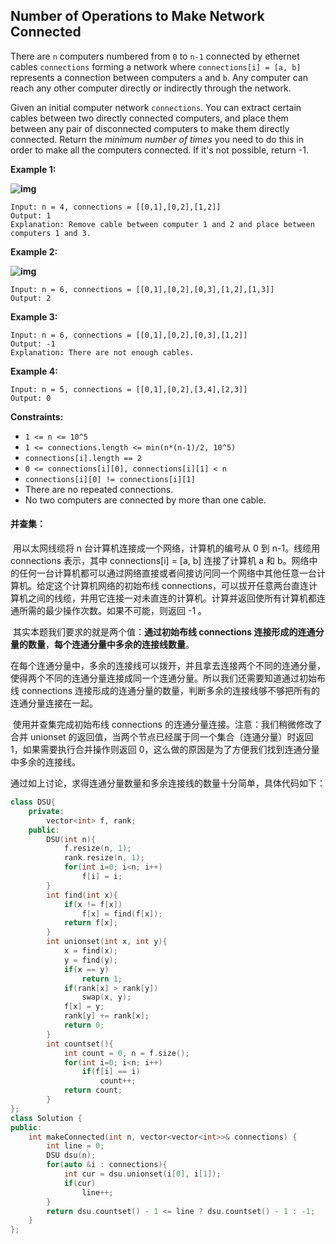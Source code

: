 ## Number of Operations to Make Network Connected

There are `n` computers numbered from `0` to `n-1` connected by ethernet cables `connections` forming a network where `connections[i] = [a, b]` represents a connection between computers `a` and `b`. Any computer can reach any other computer directly or indirectly through the network.

Given an initial computer network `connections`. You can extract certain cables between two directly connected computers, and place them between any pair of disconnected computers to make them directly connected. Return the *minimum number of times* you need to do this in order to make all the computers connected. If it's not possible, return -1. 

**Example 1:**

**![img](https://assets.leetcode.com/uploads/2020/01/02/sample_1_1677.png)**

```
Input: n = 4, connections = [[0,1],[0,2],[1,2]]
Output: 1
Explanation: Remove cable between computer 1 and 2 and place between computers 1 and 3.
```

**Example 2:**

**![img](https://assets.leetcode.com/uploads/2020/01/02/sample_2_1677.png)**

```
Input: n = 6, connections = [[0,1],[0,2],[0,3],[1,2],[1,3]]
Output: 2
```

**Example 3:**

```
Input: n = 6, connections = [[0,1],[0,2],[0,3],[1,2]]
Output: -1
Explanation: There are not enough cables.
```

**Example 4:**

```
Input: n = 5, connections = [[0,1],[0,2],[3,4],[2,3]]
Output: 0
```

**Constraints:**

- `1 <= n <= 10^5`
- `1 <= connections.length <= min(n*(n-1)/2, 10^5)`
- `connections[i].length == 2`
- `0 <= connections[i][0], connections[i][1] < n`
- `connections[i][0] != connections[i][1]`
- There are no repeated connections.
- No two computers are connected by more than one cable.

#### 并查集：

​		用以太网线缆将 n 台计算机连接成一个网络，计算机的编号从 0 到 n-1。线缆用 connections 表示，其中 connections[i] = [a, b] 连接了计算机 a 和 b。网络中的任何一台计算机都可以通过网络直接或者间接访问同一个网络中其他任意一台计算机。给定这个计算机网络的初始布线 connections，可以拔开任意两台直连计算机之间的线缆，并用它连接一对未直连的计算机。计算并返回使所有计算机都连通所需的最少操作次数。如果不可能，则返回 -1 。 

​		其实本题我们要求的就是两个值：**通过初始布线 connections 连接形成的连通分量的数量**，**每个连通分量中多余的连接线数量**。

​		在每个连通分量中，多余的连接线可以拨开，并且拿去连接两个不同的连通分量，使得两个不同的连通分量连接成同一个连通分量。所以我们还需要知道通过初始布线 connections 连接形成的连通分量的数量，判断多余的连接线够不够把所有的连通分量连接在一起。

​		使用并查集完成初始布线 connections 的连通分量连接。注意：我们稍微修改了合并 unionset 的返回值，当两个节点已经属于同一个集合（连通分量）时返回 1，如果需要执行合并操作则返回 0，这么做的原因是为了方便我们找到连通分量中多余的连接线。

​		通过如上讨论，求得连通分量数量和多余连接线的数量十分简单，具体代码如下：

```c++
class DSU{
    private:
        vector<int> f, rank;
    public:
        DSU(int n){
            f.resize(n, 1);
            rank.resize(n, 1);
            for(int i=0; i<n; i++)
                f[i] = i;
        }
        int find(int x){
            if(x != f[x])
                f[x] = find(f[x]);
            return f[x];
        }
        int unionset(int x, int y){
            x = find(x);
            y = find(y);
            if(x == y)
                return 1;
            if(rank[x] > rank[y])
                swap(x, y);
            f[x] = y;
            rank[y] += rank[x];
            return 0;
        }
        int countset(){
            int count = 0, n = f.size();
            for(int i=0; i<n; i++)
                if(f[i] == i)
                    count++;
            return count;
        }
};
class Solution {
public:
    int makeConnected(int n, vector<vector<int>>& connections) {
        int line = 0;
        DSU dsu(n);
        for(auto &i : connections){
            int cur = dsu.unionset(i[0], i[1]);
            if(cur)
                line++;
        }
        return dsu.countset() - 1 <= line ? dsu.countset() - 1 : -1;
    }
};
```

